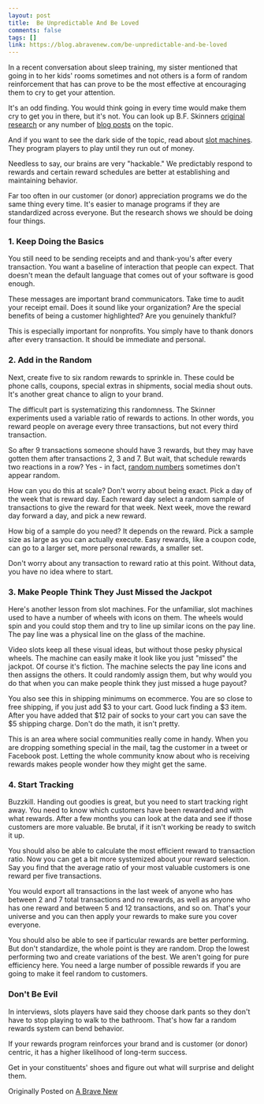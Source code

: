 ```yaml
---
layout: post
title:  Be Unpredictable And Be Loved
comments: false
tags: []
link: https://blog.abravenew.com/be-unpredictable-and-be-loved
---
```

In a recent conversation about sleep training, my sister mentioned that going in to her kids' rooms sometimes and not others is a form of random reinforcement that has can prove to be the most effective at encouraging them to cry to get your attention.

It's an odd finding. You would think going in every time would make them cry to get you in there, but it's not. You can look up B.F. Skinners [original research](https://www.simplypsychology.org/operant-conditioning.html) or any number of [blog posts](https://www.psychologytoday.com/us/blog/brain-wise/201311/use-unpredictable-rewards-keep-behavior-going) on the topic.

And if you want to see the dark side of the topic, read about [slot machines](http://news.mit.edu/2009/vegas-tt0520). They program players to play until they run out of money.

Needless to say, our brains are very "hackable." We predictably respond to rewards and certain reward schedules are better at establishing and maintaining behavior.

Far too often in our customer (or donor) appreciation programs we do the same thing every time. It's easier to manage programs if they are standardized across everyone. But the research shows we should be doing four things.

### 1\. Keep Doing the Basics

You still need to be sending receipts and and thank-you's after every transaction. You want a baseline of interaction that people can expect. That doesn't mean the default language that comes out of your software is good enough.

These messages are important brand communicators. Take time to audit your receipt email. Does it sound like your organization? Are the special benefits of being a customer highlighted? Are you genuinely thankful?

This is especially important for nonprofits. You simply have to thank donors after every transaction. It should be immediate and personal.

### 2\. Add in the Random

Next, create five to six random rewards to sprinkle in. These could be phone calls, coupons, special extras in shipments, social media shout outs. It's another great chance to align to your brand.

The difficult part is systematizing this randomness. The Skinner experiments used a variable ratio of rewards to actions. In other words, you reward people on average every three transactions, but not every third transaction.

So after 9 transactions someone should have 3 rewards, but they may have gotten them after transactions 2, 3 and 7. But wait, that schedule rewards two reactions in a row? Yes - in fact, [random numbers](http://numbergenerator.org/pick3randomnumbers#!numbers=3&low=1&high=9&unique=true&start=false) sometimes don't appear random.

How can you do this at scale? Don't worry about being exact. Pick a day of the week that is reward day. Each reward day select a random sample of transactions to give the reward for that week. Next week, move the reward day forward a day, and pick a new reward.

How big of a sample do you need? It depends on the reward. Pick a sample size as large as you can actually execute. Easy rewards, like a coupon code, can go to a larger set, more personal rewards, a smaller set.

Don't worry about any transaction to reward ratio at this point. Without data, you have no idea where to start.

### 3\. Make People Think They Just Missed the Jackpot

Here's another lesson from slot machines. For the unfamiliar, slot machines used to have a number of wheels with icons on them. The wheels would spin and you could stop them and try to line up similar icons on the pay line. The pay line was a physical line on the glass of the machine.

Video slots keep all these visual ideas, but without those pesky physical wheels. The machine can easily make it look like you just "missed" the jackpot. Of course it's fiction. The machine selects the pay line icons and then assigns the others. It could randomly assign them, but why would you do that when you can make people think they just missed a huge payout?

You also see this in shipping minimums on ecommerce. You are so close to free shipping, if you just add $3 to your cart. Good luck finding a $3 item. After you have added that $12 pair of socks to your cart you can save the $5 shipping charge. Don't do the math, it isn't pretty.

This is an area where social communities really come in handy. When you are dropping something special in the mail, tag the customer in a tweet or Facebook post. Letting the whole community know about who is receiving rewards makes people wonder how they might get the same.

### 4\. Start Tracking

Buzzkill. Handing out goodies is great, but you need to start tracking right away. You need to know which customers have been rewarded and with what rewards. After a few months you can look at the data and see if those customers are more valuable. Be brutal, if it isn't working be ready to switch it up.

You should also be able to calculate the most efficient reward to transaction ratio. Now you can get a bit more systemized about your reward selection. Say you find that the average ratio of your most valuable customers is one reward per five transactions.

You would export all transactions in the last week of anyone who has between 2 and 7 total transactions and no rewards, as well as anyone who has one reward and between 5 and 12 transactions, and so on. That's your universe and you can then apply your rewards to make sure you cover everyone.

You should also be able to see if particular rewards are better performing. But don't standardize, the whole point is they are random. Drop the lowest performing two and create variations of the best. We aren't going for pure efficiency here. You need a large number of possible rewards if you are going to make it feel random to customers.

### Don't Be Evil

In interviews, slots players have said they choose dark pants so they don't have to stop playing to walk to the bathroom. That's how far a random rewards system can bend behavior.

If your rewards program reinforces your brand and is customer (or donor) centric, it has a higher likelihood of long-term success.

Get in your constituents' shoes and figure out what will surprise and delight them.

Originally Posted on [A Brave New](https://blog.abravenew.com/be-unpredictable-and-be-loved)
